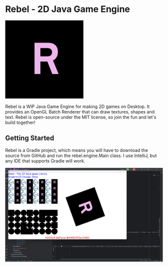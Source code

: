 # Rebel - 2D Java Game Engine

<img src="project/logo.png" alt="isolated" width="250"/>

Rebel is a WIP Java Game Engine for making 2D games on Desktop. It provides an OpenGL Batch Renderer that can draw textures, shapes and text. Rebel is open-source under the MIT license, so join the fun and let's build together!

## Getting Started

Rebel is a Gradle project, which means you will have to download the source from GitHub and run the rebel.engine.Main class. I use IntelliJ, but any IDE that supports Gradle will work.

![demo.png](project%2Fdemo.png)